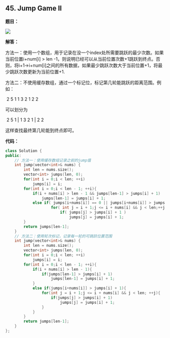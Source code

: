 ## 45. Jump Game II

**题目：**

![](http://cdn.zergzerg.cn/2018-11-07leet_45.png)

**解答：**

方法一：使用一个数组，用于记录在没一个index处所需要跳跃的最少次数。如果当前位置i+num[i] > len -1，则说明已经可以从当前位置次数+1跳跃到终点。否则，将i+1->i+num[i]之间的所有数据，如果最少跳跃次数大于当前位置+1，将最少跳跃次数更新为当前位置+1.

方法二：不使用缓存数组，通过一个标记位，标记第几轮能跳跃的距离范围。例如：

​	2	5	1	1	3	2	1	2	2

可以划分为

​	2 	5	1  |  1	3	2	1  |  2	2

这样查找最终第几轮能到终点即可。

**代码：**

```cpp
class Solution {
public:
    // 方法一：使用缓存数组记录之前的jump值
    int jump(vector<int>& nums) {
        int len = nums.size();
        vector<int> jumps(len, 0);
        for(int i = 0;i < len; ++i)
            jumps[i] = i;
        for(int i = 0;i < len - 1; ++i){
            if(i + nums[i] > len - 1 && jumps[len-1] > jumps[i] + 1)
                jumps[len-1] = jumps[i] + 1;
            else if( jumps[i+nums[i]] == 0 || jumps[i+nums[i]] > jumps[i] + 1 )
                    for( int j = i + 1;j <= i + nums[i] && j < len;++j )
                        if( jumps[j] > jumps[i] + 1 )
                            jumps[j] = jumps[i] + 1;
        }
        return jumps[len-1];
    }
    // 方法二：使用轮次标记，记录每一轮的可跳跃位置范围
    int jump(vector<int>& nums) {
        int len = nums.size();
        vector<int> jumps(len, 0);
        for(int i = 0;i < len; ++i)
            jumps[i] = i;
        for(int i = 0;i < len - 1; ++i){
            if(i + nums[i] > len - 1){
                if(jumps[len-1] > jumps[i] + 1)
                    jumps[len-1] = jumps[i] + 1;
            }
            else if(jumps[i+nums[i]] > jumps[i] + 1){
                for(int j = i + 1;j <= i + nums[i] && j < len; ++j){
                    if(jumps[j] > jumps[i] + 1)
                        jumps[j] = jumps[i] + 1;
                }
            }
        }
        return jumps[len-1];
    }
};
```

